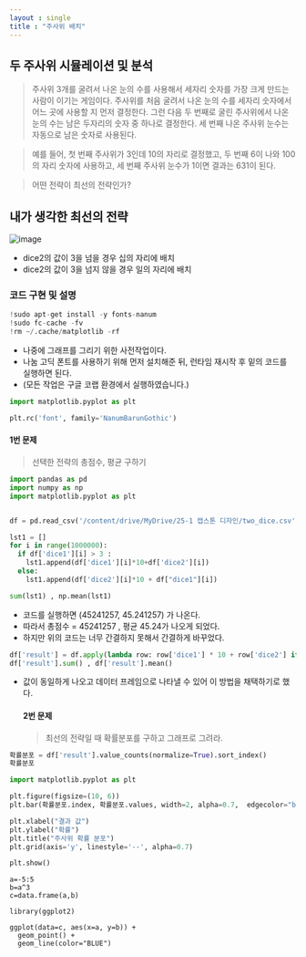 ```yaml
---
layout : single
title : "주사위 배치" 
---
```


## 두 주사위 시뮬레이션 및 분석

> 주사위 3개를 굴려서 나온 눈의 수를 사용해서 세자리 숫자를 가장 크게 만드는 사람이 이기는 게임이다.
주사위를 처음 굴려서 나온 눈의 수를 세자리 숫자에서 어느 곳에 사용할 지 먼저 결정한다. 그런 다음 두 번째로 굴린 주사위에서 나온 눈의 수는 남은 두자리의 숫자 중 하나로 결정한다. 세 번째 나온 주사위 눈수는 자동으로 남은 숫자로 사용된다.

> 예를 들어, 첫 번째 주사위가 3인데 10의 자리로 결정했고, 두 번째 6이 나와 100의 자리 숫자에 사용하고, 세 번째 주사위 눈수가 1이면 결과는 631이 된다. 

> 어떤 전략이 최선의 전략인가?

## 내가 생각한 최선의 전략
![image](https://github.com/user-attachments/assets/1ab10459-c7ca-49fd-9d72-d30c775b1751)

+ dice2의 값이 3을 넘을 경우 십의 자리에 배치
+ dice2의 값이 3을 넘지 않을 경우 일의 자리에 배치

### 코드 구현 및 설명

```python
!sudo apt-get install -y fonts-nanum
!sudo fc-cache -fv
!rm ~/.cache/matplotlib -rf
```

+ 나중에 그래프를 그리기 위한 사전작업이다.
+ 나눔 고딕 폰트를 사용하기 위해 먼저 설치해준 뒤, 런타임 재시작 후 밑의 코드를 실행하면 된다.
+ (모든 작업은 구글 코랩 환경에서 실행하였습니다.)

```python
import matplotlib.pyplot as plt

plt.rc('font', family='NanumBarunGothic')
```

#### 1번 문제

> 선택한 전략의 총점수, 평균 구하기
  
```python
import pandas as pd
import numpy as np
import matplotlib.pyplot as plt


df = pd.read_csv('/content/drive/MyDrive/25-1 캡스톤 디자인/two_dice.csv')

lst1 = []
for i in range(1000000):
  if df['dice1'][i] > 3 :
    lst1.append(df['dice1'][i]*10+df['dice2'][i])
  else:
    lst1.append(df['dice2'][i]*10 + df["dice1"][i])

sum(lst1) , np.mean(lst1)
```

+ 코드를 실행하면 (45241257, 45.241257) 가 나온다.
+ 따라서 총점수 = 45241257 , 평균 45.24가 나오게 되었다.
+ 하지만 위의 코드는 너무 간결하지 못해서 간결하게 바꾸었다.

```python
df['result'] = df.apply(lambda row: row['dice1'] * 10 + row['dice2'] if row['dice1'] > 3 else row['dice2'] * 10 + row['dice1'], axis=1)
df['result'].sum() , df['result'].mean()
```

+ 값이 동일하게 나오고 데이터 프레임으로 나타낼 수 있어 이 방법을 채택하기로 했다.

  #### 2번 문제
  
  > 최선의 전략일 때 확률분포를 구하고 그래프로 그려라.

```python
확률분포 = df['result'].value_counts(normalize=True).sort_index()
확률분포
```

```python
import matplotlib.pyplot as plt

plt.figure(figsize=(10, 6))
plt.bar(확률분포.index, 확률분포.values, width=2, alpha=0.7,  edgecolor="black" )

plt.xlabel("결과 값")
plt.ylabel("확률")
plt.title("주사위 확률 분포")
plt.grid(axis='y', linestyle='--', alpha=0.7)

plt.show()
```

```{r test1}
a=-5:5
b=a^3
c=data.frame(a,b)

library(ggplot2)

ggplot(data=c, aes(x=a, y=b)) + 
  geom_point() + 
  geom_line(color="BLUE")
         
```
